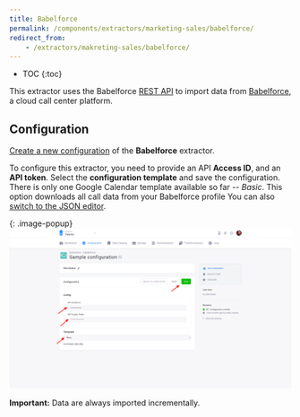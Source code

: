 ```yaml
---
title: Babelforce
permalink: /components/extractors/marketing-sales/babelforce/
redirect_from:
    - /extractors/makreting-sales/babelforce/
---
```


* TOC
{:toc}

This extractor uses the Babelforce [REST API](https://www.babelforce.com/rest-api-power/) to import data from [Babelforce](http://babelforce.com/), a cloud call center platform.

## Configuration
[Create a new configuration](/components/#creating-component-configuration) of the **Babelforce** extractor.

To configure this extractor, you need to provide an API **Access ID**, and an **API token**.
Select the **configuration template** and save the configuration. 
There is only one Google Calendar template available so far -- *Basic*. This option downloads all call data from your Babelforce profile
You can also [switch to the JSON editor](/components/extractors/other/generic/#template-mode).

{: .image-popup}
![Screenshot - API token](/components/extractors/marketing-sales/babelforce/babelforce-1.png)

**Important:** Data are always imported incrementally.

